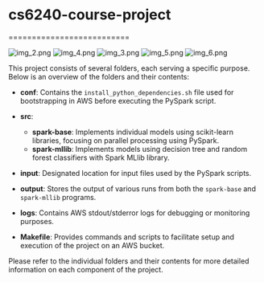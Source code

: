 # cs6240-course-project



==========================

![img_2.png](img_2.png)
![img_4.png](img_4.png)
![img_3.png](img_3.png)
![img_5.png](img_5.png)
![img_6.png](img_6.png)

This project consists of several folders, each serving a specific purpose. Below is an overview of the folders and their contents:

- **conf**: Contains the `install_python_dependencies.sh` file used for bootstrapping in AWS before executing the PySpark script.

- **src**:
  - **spark-base**: Implements individual models using scikit-learn libraries, focusing on parallel processing using PySpark.
  - **spark-mllib**: Implements models using decision tree and random forest classifiers with Spark MLlib library.

- **input**: Designated location for input files used by the PySpark scripts.

- **output**: Stores the output of various runs from both the `spark-base` and `spark-mllib` programs.

- **logs**: Contains AWS stdout/stderror logs for debugging or monitoring purposes.

- **Makefile**: Provides commands and scripts to facilitate setup and execution of the project on an AWS bucket.

Please refer to the individual folders and their contents for more detailed information on each component of the project.
